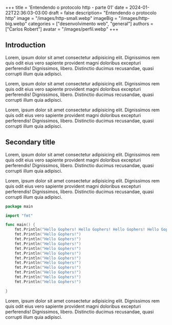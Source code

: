+++
title = 'Entendendo o protocolo http - parte 01'
date = 2024-01-22T22:36:03-03:00
draft = false
description= "Entendendo o protocolo http"
image = "/images/http-small.webp"
imageBig = "/images/http-big.webp"
categories = ["desenvolvimento web", "general"]
authors = ["Carlos Robert"]
avatar = "/images/perfil.webp"
+++

## Introduction

Lorem, ipsum dolor sit amet consectetur adipisicing elit. Dignissimos rem quis odit eius vero sapiente provident magni doloribus excepturi perferendis! Dignissimos, libero. Distinctio ducimus recusandae, quasi corrupti illum quia adipisci.

Lorem, ipsum dolor sit amet consectetur adipisicing elit. Dignissimos rem quis odit eius vero sapiente provident magni doloribus excepturi perferendis! Dignissimos, libero. Distinctio ducimus recusandae, quasi corrupti illum quia adipisci.

Lorem, ipsum dolor sit amet consectetur adipisicing elit. Dignissimos rem quis odit eius vero sapiente provident magni doloribus excepturi perferendis! Dignissimos, libero. Distinctio ducimus recusandae, quasi corrupti illum quia adipisci.

## Secondary title

Lorem, ipsum dolor sit amet consectetur adipisicing elit. Dignissimos rem quis odit eius vero sapiente provident magni doloribus excepturi perferendis! Dignissimos, libero. Distinctio ducimus recusandae, quasi corrupti illum quia adipisci.

Lorem, ipsum dolor sit amet consectetur adipisicing elit. Dignissimos rem quis odit eius vero sapiente provident magni doloribus excepturi perferendis! Dignissimos, libero. Distinctio ducimus recusandae, quasi corrupti illum quia adipisci.

```go
package main

import "fmt"

func main() {
    fmt.Println("Hello Gophers! Hello Gophers! Hello Gophers! Hello Gophers! Hello Gophers! Hello Gophers!")
    fmt.Println("Hello Gophers!")
    fmt.Println("Hello Gophers!")
    fmt.Println("Hello Gophers!")
    fmt.Println("Hello Gophers!")
    fmt.Println("Hello Gophers!")
    fmt.Println("Hello Gophers!")
    fmt.Println("Hello Gophers!")
    fmt.Println("Hello Gophers!")
    fmt.Println("Hello Gophers!")
    fmt.Println("Hello Gophers!")
    fmt.Println("Hello Gophers!")

}

```

Lorem, ipsum dolor sit amet consectetur adipisicing elit. Dignissimos rem quis odit eius vero sapiente provident magni doloribus excepturi perferendis! Dignissimos, libero. Distinctio ducimus recusandae, quasi corrupti illum quia adipisci.
